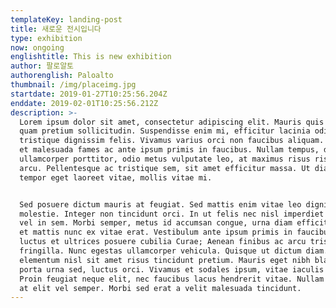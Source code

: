 ```yaml
---
templateKey: landing-post
title: 새로운 전시입니다
type: exhibition
now: ongoing
englishtitle: This is new exhibition
author: 팔로알토
authorenglish: Paloalto
thumbnail: /img/placeimg.jpg
startdate: 2019-01-27T10:25:56.204Z
enddate: 2019-02-01T10:25:56.212Z
description: >-
  Lorem ipsum dolor sit amet, consectetur adipiscing elit. Mauris quis erat non
  quam pretium sollicitudin. Suspendisse enim mi, efficitur lacinia odio vel,
  tristique dignissim felis. Vivamus varius orci non faucibus aliquam. Interdum
  et malesuada fames ac ante ipsum primis in faucibus. Nullam tempus, dui vel
  ullamcorper porttitor, odio metus vulputate leo, at maximus risus risus non
  arcu. Pellentesque ac tristique sem, sit amet efficitur massa. Ut diam nisl,
  tempor eget laoreet vitae, mollis vitae mi.


  Sed posuere dictum mauris at feugiat. Sed mattis enim vitae leo dignissim
  molestie. Integer non tincidunt orci. In ut felis nec nisl imperdiet efficitur
  vel in sem. Morbi semper, metus id accumsan congue, urna diam efficitur justo,
  et mattis nunc ex vitae erat. Vestibulum ante ipsum primis in faucibus orci
  luctus et ultrices posuere cubilia Curae; Aenean finibus ac arcu tristique
  fringilla. Nunc egestas ullamcorper vehicula. Quisque ut dictum diam. Morbi
  elementum nisl sit amet risus tincidunt pretium. Mauris eget nibh blandit,
  porta urna sed, luctus orci. Vivamus et sodales ipsum, vitae iaculis eros.
  Proin feugiat neque elit, nec faucibus lacus hendrerit vitae. Nullam dignissim
  at elit vel semper. Morbi sed erat a velit malesuada tincidunt.
---
```


